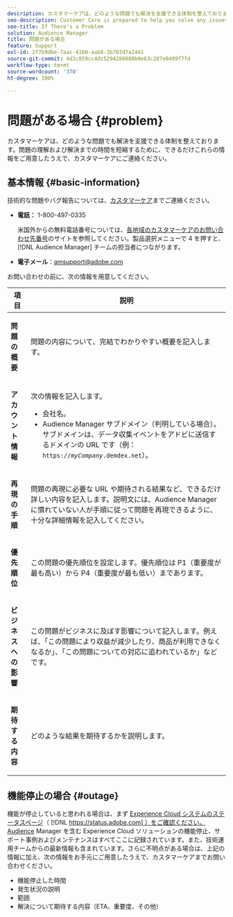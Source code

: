 ```yaml
---
description: カスタマーケアは、どのような問題でも解決を支援できる体制を整えております。問題の理解および解決までの時間を短縮するために、できるだけこれらの情報をご用意したうえで、カスタマーケアにご連絡ください。
seo-description: Customer Care is prepared to help you solve any issues that might arise. Provide as much of this information as you can when contacting Customer Care. This will help the team understand and resolve your issue.
seo-title: If There's a Problem
solution: Audience Manager
title: 問題がある場合
feature: Support
exl-id: 2f7b9dbe-7aac-41b0-aab8-3b703d7a2441
source-git-commit: 4d3c859cc4dc5294286680b0e63c287e0409f7fd
workflow-type: tm+mt
source-wordcount: '370'
ht-degree: 100%

---
```


# 問題がある場合 {#problem}

カスタマーケアは、どのような問題でも解決を支援できる体制を整えております。問題の理解および解決までの時間を短縮するために、できるだけこれらの情報をご用意したうえで、カスタマーケアにご連絡ください。

## 基本情報 {#basic-information}

<!-- 

r_problem.xml

 -->

技術的な問題やバグ報告については、[カスタマーケア](https://helpx.adobe.com/jp/marketing-cloud/contact-support.html)までご連絡ください。

* **電話：** 1-800-497-0335

  米国外からの無料電話番号については、[各地域のカスタマーケアのお問い合わせ先番号](https://helpx.adobe.com/jp/contact/dma-external/DMACustomeCareRegionalPhoneNumbers.html)のサイトを参照してください。製品選択メニューで 4 を押すと、[!DNL Audience Manager] チームの担当者につながります。

* **電子メール**：amsupport@adobe.com

お問い合わせの前に、次の情報を用意してください。

<table id="table_28E76031E2804265B1A48AB2659F68F0"> 
 <thead> 
  <tr> 
   <th colname="col1" class="entry"> 項目 </th> 
   <th colname="col2" class="entry"> 説明 </th> 
  </tr>
 </thead>
 <tbody> 
  <tr> 
   <td colname="col1"> <p><b>問題の概要</b> </p> </td> 
   <td colname="col2"> <p>問題の内容について、完結でわかりやすい概要を記入します。 </p> </td> 
  </tr> 
  <tr> 
   <td colname="col1"> <p><b>アカウント情報</b> </p> </td> 
   <td colname="col2"> <p>次の情報を記入します。 </p> <p> 
     <ul id="ul_6ACF6EF2165C4041A891FF36D78BBA63"> 
      <li id="li_86573CAAE8454BE6BDF44F9A8281FF95">会社名。 </li> 
      <li id="li_8259BB738BA84A13982A8E84BCF56B2A"><span class="keyword">Audience Manager</span> サブドメイン（判明している場合）。サブドメインは、データ収集イベントを<span class="keyword">アドビ</span>に送信するドメインの URL です（例：<code>https://<i>myCompany</i>.demdex.net</code>）。 </li> 
     </ul> </p> </td> 
  </tr> 
  <tr> 
   <td colname="col1"> <p><b>再現の手順</b> </p> </td> 
   <td colname="col2"> <p>問題の再現に必要な URL や期待される結果など、できるだけ詳しい内容を記入します。説明文には、<span class="keyword">Audience Manager</span> に慣れていない人が手順に従って問題を再現できるように、十分な詳細情報を記入してください。 </p> </td> 
  </tr> 
  <tr> 
   <td colname="col1"> <p><b>優先順位</b> </p> </td> 
   <td colname="col2"> <p>この問題の優先順位を設定します。優先順位は P1（重要度が最も高い）から P4（重要度が最も低い）まであります。 </p> </td> 
  </tr> 
  <tr> 
   <td colname="col1"> <p><b>ビジネスへの影響</b> </p> </td> 
   <td colname="col2"> <p>この問題がビジネスに及ぼす影響について記入します。例えば、「この問題により収益が減少したり、商品が利用できなくなるか」、「この問題についての対応に追われているか」などです。 </p> </td> 
  </tr> 
  <tr> 
   <td colname="col1"> <p><b>期待する内容</b> </p> </td> 
   <td colname="col2"> <p>どのような結果を期待するかを説明します。 </p> </td> 
  </tr> 
 </tbody> 
</table>

## 機能停止の場合 {#outage}

機能が停止していると思われる場合は、まず [Experience Cloud システムのステータスページ](https://status.adobe.com)（ [!DNL https://status.adobe.com] ）をご確認ください。Audience Manager を含む Experience Cloud ソリューションの機能停止、サポート事例およびメンテナンスはすべてここに記録されています。また、技術運用チームからの最新情報も含まれています。さらに不明点がある場合は、上記の情報に加え、次の情報をお手元にご用意したうえで、カスタマーケアまでお問い合わせください。

* 機能停止した時間
* 発生状況の説明
* 範囲
* 解決について期待する内容（ETA、重要度、その他）
